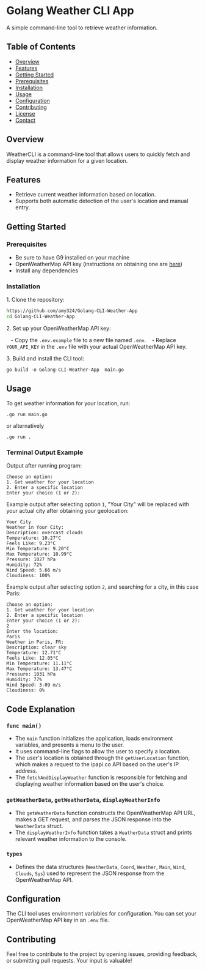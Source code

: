 

# Golang Weather CLI App

A simple command-line tool to retrieve weather information.

## Table of Contents

- [Overview](#overview)
- [Features](#features)
- [Getting Started](#getting-started)
- [Prerequisites](#prerequisites)
- [Installation](#installation)
- [Usage](#usage)
- [Configuration](#configuration)
- [Contributing](#contributing)
- [License](#license)
- [Contact](#contact)

## Overview

WeatherCLI is a command-line tool that allows users to quickly fetch and display weather information for a given location.

## Features

* Retrieve current weather information based on location.
* Supports both automatic detection of the user's location and manual entry.

## Getting Started

### Prerequisites

* Be sure to have G9 installed on your machine
* OpenWeatherMap API key (instructions on obtaining one are [here](https://openweathermap.org/appid))
* Install any dependencies 

### Installation

1\. Clone the repository:

```bash
https://github.com/amy324/Golang-CLI-Weather-App
cd Golang-CLI-Weather-App
```

2\. Set up your OpenWeatherMap API key:

   - Copy the `.env.example` file to a new file named `.env`.
   - Replace `YOUR_API_KEY` in the `.env` file with your actual OpenWeatherMap API key.

3\. Build and install the CLI tool:

```bash\
go build -o Golang-CLI-Weather-App  main.go
```

## Usage

To get weather information for your location, run:

```bash\
.go run main.go
```
or alternatively
```bash\
.go run .
```

### Terminal Output Example

Output after running program:

```
Choose an option:
1. Get weather for your location
2. Enter a specific location
Enter your choice (1 or 2): 
```
Example output after selecting option `1`,  "Your City" will be replaced with your actual city after obtaining your geolocation:

```
Your City
Weather in Your City:
Description: overcast clouds
Temperature: 10.27°C
Feels Like: 9.23°C
Min Temperature: 9.20°C
Max Temperature: 10.99°C
Pressure: 1027 hPa
Humidity: 72%
Wind Speed: 5.66 m/s
Cloudiness: 100% 

```
Example output after selecting option `2`,  and searching for a city, in this case Paris:

```
Choose an option:
1. Get weather for your location
2. Enter a specific location
Enter your choice (1 or 2): 
2
Enter the location: 
Paris
Weather in Paris, FR:
Description: clear sky
Temperature: 12.71°C
Feels Like: 12.05°C
Min Temperature: 11.11°C
Max Temperature: 13.47°C
Pressure: 1031 hPa
Humidity: 77%
Wind Speed: 3.09 m/s
Cloudiness: 0%

```
## Code Explanation

### `func main()`

- The `main` function initializes the application, loads environment variables, and presents a menu to the user.
- It uses command-line flags to allow the user to specify a location.
- The user's location is obtained through the `getUserLocation` function, which makes a request to the ipapi.co API based on the user's IP address.
- The `fetchAndDisplayWeather` function is responsible for fetching and displaying weather information based on the user's choice.

### `getWeatherData`, `getWeatherData`, `displayWeatherInfo`

- The `getWeatherData` function constructs the OpenWeatherMap API URL, makes a GET request, and parses the JSON response into the `WeatherData` struct.
- The `displayWeatherInfo` function takes a `WeatherData` struct and prints relevant weather information to the console.

### `types`

- Defines the data structures (`WeatherData`, `Coord`, `Weather`, `Main`, `Wind`, `Clouds`, `Sys`) used to represent the JSON response from the OpenWeatherMap API.

## Configuration

The CLI tool uses environment variables for configuration. You can set your OpenWeatherMap API key in an `.env` file.

## Contributing
Feel free to contribute to the project by opening issues, providing feedback, or submitting pull requests. Your input is valuable!

